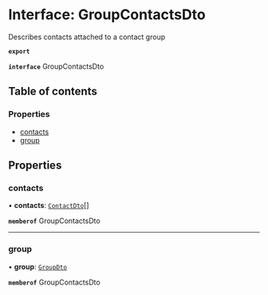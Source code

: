 # Interface: GroupContactsDto

Describes contacts attached to a contact group

**`export`**

**`interface`** GroupContactsDto

## Table of contents

### Properties

- [contacts](GroupContactsDto.md#contacts)
- [group](GroupContactsDto.md#group)

## Properties

### contacts

• **contacts**: [`ContactDto`](ContactDto.md)[]

**`memberof`** GroupContactsDto

___

### group

• **group**: [`GroupDto`](GroupDto.md)

**`memberof`** GroupContactsDto
